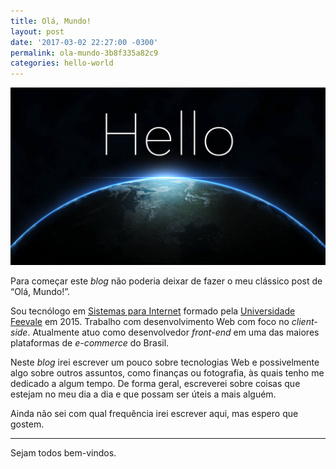 ```yaml
---
title: Olá, Mundo!
layout: post
date: '2017-03-02 22:27:00 -0300'
permalink: ola-mundo-3b8f335a82c9
categories: hello-world
---
```


![Hello, World!](/uploads/1*BeyETEPGuEtNaZjeeyWbaQ.png)

Para começar este *blog* não poderia deixar de fazer o meu clássico post de “Olá, Mundo!”.

Sou tecnólogo em [Sistemas para Internet](https://feevale.br/graduacao/sistemas-para-internet) formado pela [Universidade Feevale](https://feevale.br/) em 2015. Trabalho com desenvolvimento Web com foco no *client-side*. Atualmente atuo como desenvolvedor *front-end* em uma das maiores plataformas de *e-commerce* do Brasil.

Neste *blog* irei escrever um pouco sobre tecnologias Web e possivelmente algo sobre outros assuntos, como finanças ou fotografia, às quais tenho me dedicado a algum tempo. De forma geral, escreverei sobre coisas que estejam no meu dia a dia e que possam ser úteis a mais alguém.

Ainda não sei com qual frequência irei escrever aqui, mas espero que gostem.

---

Sejam todos bem-vindos.